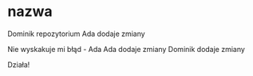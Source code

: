 # nazwa
Dominik repozytorium
Ada dodaje zmiany

Nie wyskakuje mi błąd - Ada
Ada dodaje zmiany
 Dominik dodaje zmiany 


Działa!